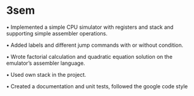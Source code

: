 # 3sem

• Implemented a simple CPU simulator with registers and stack and supporting
simple assembler operations.

• Added labels and different jump commands with or without condition.

• Wrote factorial calculation and quadratic equation solution on the emulator’s assembler language.

• Used own stack in the project.

• Created a documentation and unit tests, followed the google code style
